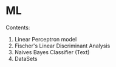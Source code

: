 # ML
Contents:
  1. Linear Perceptron model
  2. Fischer's Linear Discriminant Analysis
  3. Naives Bayes Classifier (Text)
  4. DataSets
